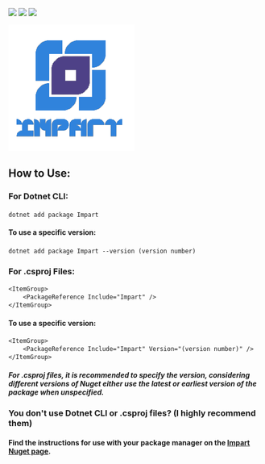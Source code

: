 <img src="https://shields.io/nuget/v/impart?style=for-the-badge&logo=appveyor&color=blue"></img>
<img src="https://shields.io/nuget/dt/impart?style=for-the-badge&logo=appveyor&color=blue"></img>
<img src="https://shields.io/discord/962888590113792061?style=for-the-badge&logo=appveyor&color=blue"></img>

<img src=".github/Images/full.png"></img>
## How to Use:
### For Dotnet CLI:
`dotnet add package Impart`
#### To use a specific version:
`dotnet add package Impart --version (version number)`
### For .csproj Files:
```
<ItemGroup>
    <PackageReference Include="Impart" />
</ItemGroup>
```
#### To use a specific version:
```
<ItemGroup>
    <PackageReference Include="Impart" Version="(version number)" />
</ItemGroup>
```
#### *For .csproj files, it is recommended to specify the version, considering different versions of Nuget either use the latest or earliest version of the package when unspecified.*
### You don't use Dotnet CLI or .csproj files? (I highly recommend them)
#### Find the instructions for use with your package manager on the [Impart Nuget page](https://www.nuget.org/packages/Impart/).
